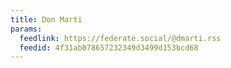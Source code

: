 ```yaml
---
title: Don Marti
params:
  feedlink: https://federate.social/@dmarti.rss
  feedid: 4f31ab878657232349d3499d153bcd68
---
```

